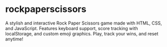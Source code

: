 # rockpaperscissors
A stylish and interactive Rock Paper Scissors game made with HTML, CSS, and JavaScript. Features keyboard support, score tracking with localStorage, and custom emoji graphics. Play, track your wins, and reset anytime!
